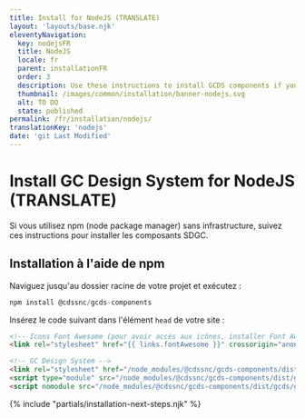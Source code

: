 ```yaml
---
title: Install for NodeJS (TRANSLATE)
layout: 'layouts/base.njk'
eleventyNavigation:
  key: nodejsFR
  title: NodeJS
  locale: fr
  parent: installationFR
  order: 3
  description: Use these instructions to install GCDS components if you're using npm but are not using a specific framework. (TRANSLATE)
  thumbnail: /images/common/installation/banner-nodejs.svg
  alt: TO DO
  state: published
permalink: /fr/installation/nodejs/
translationKey: 'nodejs'
date: 'git Last Modified'
---
```


# Install GC Design System for NodeJS (TRANSLATE)

Si vous utilisez npm (node package manager) sans infrastructure, suivez ces instructions pour installer les composants SDGC.

## Installation à l'aide de npm

Naviguez jusqu'au dossier racine de votre projet et exécutez :

```js
npm install @cdssnc/gcds-components
```

Insérez le code suivant dans l'élément <code>head</code> de votre site :

```html
<!-- Icons Font Awesome (pour avoir accès aux icônes, installer Font Awesome) -->
<link rel="stylesheet" href="{{ links.fontAwesome }}" crossorigin="anonymous">

<!-- GC Design System -->
<link rel="stylesheet" href="/node_modules/@cdssnc/gcds-components/dist/gcds/gcds.css">
<script type="module" src="/node_modules/@cdssnc/gcds-components/dist/gcds/gcds.esm.js"></script>
<script nomodule src="/node_modules/@cdssnc/gcds-components/dist/gcds/gcds.js"></script>
```

{% include "partials/installation-next-steps.njk" %}
